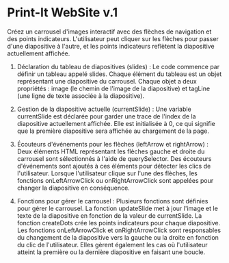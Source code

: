 # Print-It WebSite v.1

Créez un carrousel d'images interactif avec des flèches de navigation et des points indicateurs. L'utilisateur peut cliquer sur les flèches pour passer d'une diapositive à l'autre, et les points indicateurs reflètent la diapositive actuellement affichée.

1. Déclaration du tableau de diapositives (slides) : Le code commence par définir un tableau appelé slides. Chaque élément du tableau est un objet représentant une diapositive du carrousel. Chaque objet a deux propriétés : image (le chemin de l'image de la diapositive) et tagLine (une ligne de texte associée à la diapositive).

2. Gestion de la diapositive actuelle (currentSlide) : Une variable currentSlide est déclarée pour garder une trace de l'index de la diapositive actuellement affichée. Elle est initialisée à 0, ce qui signifie que la première diapositive sera affichée au chargement de la page.

3. Écouteurs d'événements pour les flèches (leftArrow et rightArrow) : Deux éléments HTML représentant les flèches gauche et droite du carrousel sont sélectionnés à l'aide de querySelector. Des écouteurs d'événements sont ajoutés à ces éléments pour détecter les clics de l'utilisateur. Lorsque l'utilisateur clique sur l'une des flèches, les fonctions onLeftArrowClick ou onRightArrowClick sont appelées pour changer la diapositive en conséquence.

4. Fonctions pour gérer le carrousel : Plusieurs fonctions sont définies pour gérer le carrousel. La fonction updateSlide met à jour l'image et le texte de la diapositive en fonction de la valeur de currentSlide. La fonction createDots crée les points indicateurs pour chaque diapositive. Les fonctions onLeftArrowClick et onRightArrowClick sont responsables du changement de la diapositive vers la gauche ou la droite en fonction du clic de l'utilisateur. Elles gèrent également les cas où l'utilisateur atteint la première ou la dernière diapositive en faisant une boucle.